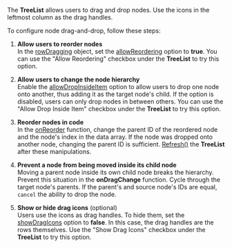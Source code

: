 The **TreeList** allows users to drag and drop nodes. Use the icons in the leftmost column as the drag handles.

To configure node drag-and-drop, follow these steps:

1. **Allow users to reorder nodes**         
In the [rowDragging][0] object, set the [allowReordering][1] option to **true**. You can use the "Allow Reordering" checkbox under the **TreeList** to try this option.

1. **Allow users to change the node hierarchy**           
Enable the [allowDropInsideItem][4] option to allow users to drop one node onto another, thus adding it as the target node's child. If the option is disabled, users can only drop nodes in between others. You can use the "Allow Drop Inside Item" checkbox under the **TreeList** to try this option.

1. **Reorder nodes in code**        
In the [onReorder][2] function, change the parent ID of the reordered node and the node's index in the data array. If the node was dropped onto another node, changing the parent ID is sufficient. [Refresh()][5] the **TreeList** after these manipulations.

1. **Prevent a node from being moved inside its child node**        
Moving a parent node inside its own child node breaks the hierarchy. Prevent this situation in the **onDragChange** function. Cycle through the target node's parents. If the parent's and source node's IDs are equal, `cancel` the ability to drop the node.

1. **Show or hide drag icons** (optional)       
Users use the icons as drag handles. To hide them, set the [showDragIcons][6] option to **false**. In this case, the drag handles are the rows themselves. Use the "Show Drag Icons" checkbox under the **TreeList** to try this option.

[0]: /Documentation/ApiReference/UI_Widgets/dxTreeList/Configuration/rowDragging/
[1]: /Documentation/ApiReference/UI_Widgets/dxTreeList/Configuration/rowDragging/#allowReordering
[2]: /Documentation/ApiReference/UI_Widgets/dxTreeList/Configuration/rowDragging/#onReorder
[3]: /Documentation/ApiReference/UI_Widgets/dxTreeList/Configuration/rowDragging/#onDragChange
[4]: /Documentation/ApiReference/UI_Widgets/dxTreeList/Configuration/rowDragging/#allowDropInsideItem
[5]: /Documentation/ApiReference/UI_Widgets/dxTreeList/Methods/#refresh
[6]: /Documentation/ApiReference/UI_Widgets/dxTreeList/Configuration/rowDragging/#showDragIcons
